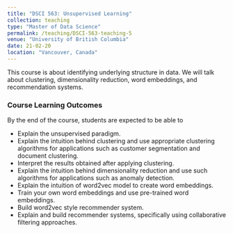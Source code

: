 ```yaml
---
title: "DSCI 563: Unsupervised Learning"
collection: teaching
type: "Master of Data Science"
permalink: /teaching/DSCI-563-teaching-5
venue: "University of British Columbia"
date: 21-02-20
location: "Vancouver, Canada"
---
```


This course is about identifying underlying structure in data. We will talk about clustering, dimensionality reduction, word embeddings, and recommendation systems.

### Course Learning Outcomes    

By the end of the course, students are expected to be able to
- Explain the unsupervised paradigm.
- Explain the intuition behind clustering and use appropriate clustering algorithms for applications such as customer segmentation and document clustering.
- Interpret the results obtained after applying clustering.
- Explain the intuition behind dimensionality reduction and use such algorithms for applications such as anomaly detection.
- Explain the intuition of word2vec model to create word embeddings.
- Train your own word embeddings and use pre-trained word embeddings.
- Build word2vec style recommender system.
- Explain and build recommender systems, specifically using collaborative filtering approaches.
